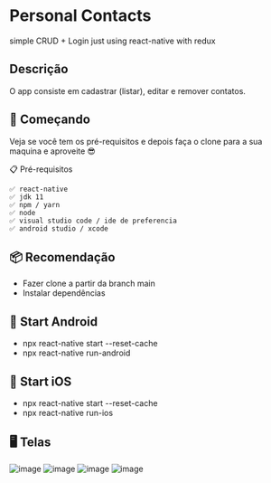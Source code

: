 # Personal Contacts
simple CRUD + Login just using react-native with redux

## Descrição
O app consiste em cadastrar (listar), editar e remover contatos.

## 🚀 Começando
Veja se você tem os pré-requisitos e depois faça o clone para a sua maquina e aproveite 😎

📋 Pré-requisitos
```
✅ react-native
✅ jdk 11
✅ npm / yarn
✅ node
✅ visual studio code / ide de preferencia
✅ android studio / xcode
```
## 📦 Recomendação

* Fazer clone a partir da branch main
* Instalar dependências

## 🖖 Start Android

* npx react-native start --reset-cache
* npx react-native run-android

## 🖖 Start iOS

* npx react-native start --reset-cache
* npx react-native run-ios

## 🖥️ Telas

![image](https://user-images.githubusercontent.com/9452793/235239925-dc6c1b0a-1b59-4945-87ef-04a39604192d.png)
![image](https://user-images.githubusercontent.com/9452793/235239966-0d5ddadf-46c7-45a2-bbfb-a9a2913d2e65.png)
![image](https://user-images.githubusercontent.com/9452793/235240198-55076aed-a4cb-4688-b821-cf7c78951f6d.png)
![image](https://user-images.githubusercontent.com/9452793/235240228-3e6487e4-0c8e-4c00-ad84-307ded4b7b8c.png)

